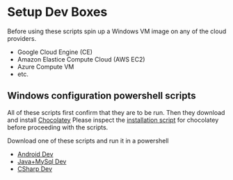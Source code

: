 # Setup Dev Boxes

Before using these scripts spin up a Windows VM image on any of the cloud providers.
* Google Cloud Engine (CE)
* Amazon Elastice Compute Cloud (AWS EC2)
* Azure Compute VM 
* etc.

## Windows configuration powershell scripts

All of these scripts first confirm that they are to be run.  Then they download and 
install [Chocolatey](https://chocolatey.org/install) Please inspect the 
[installation script](https://chocolatey.org/install.ps1) for chocolatey before
proceeding with  the scripts.   

Download one of these scripts and run it in a powershell

* [Android Dev](win-android-dev.ps1)
* [Java+MySql Dev](win-javaIII-dev.ps1)
* [CSharp Dev](win-csharp-dev.ps1)
